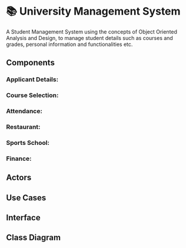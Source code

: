 # 📚 University Management System
A Student Management System using the concepts of Object Oriented Analysis and Design, to manage student details such as courses and grades, personal information and functionalities etc.

## Components

### Applicant Details:
### Course Selection:
### Attendance:
### Restaurant:
### Sports School:
### Finance:

## Actors

## Use Cases

## Interface

## Class Diagram
